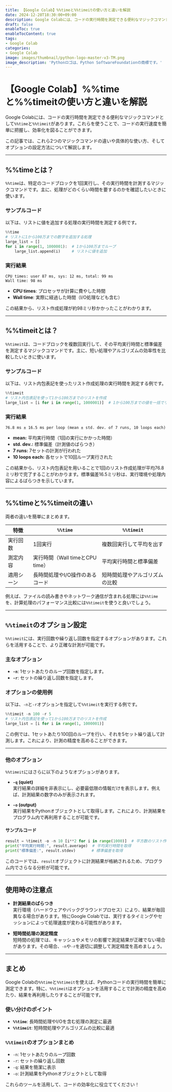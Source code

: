 ```yaml
---
title: 【Google Colab】%%timeと%%timeitの使い方と違いを解説
date: 2024-12-28T18:30:00+09:00
description: Google Colabには、コードの実行時間を測定できる便利なマジックコマンドとして`%%time`と`%%timeit`があります。これらを使うことで、コードの実行速度を簡単に把握し、効率化を図ることができます。
draft: false
enableToc: true
enableTocContent: true
tags: 
- Google Colab
categories: 
- Google Colab
image: images/thumbnail/python-logo-master-v3-TM.png
image_description: 'Pythonロゴは、Python SoftwareFoundationの商標です。'
---
```


# 【Google Colab】%%timeと%%timeitの使い方と違いを解説

Google Colabには、コードの実行時間を測定できる便利なマジックコマンドとして`%%time`と`%%timeit`があります。これらを使うことで、コードの実行速度を簡単に把握し、効率化を図ることができます。

この記事では、これら2つのマジックコマンドの違いや具体的な使い方、そしてオプションの設定方法について解説します。

---

## %%timeとは？

`%%time`は、特定のコードブロックを1回実行し、その実行時間を計測するマジックコマンドです。主に、処理がどのくらい時間を要するのかを確認したいときに使います。

### サンプルコード

以下は、リストに値を追加する処理の実行時間を測定する例です。

```python
%%time
# リストに1から100万までの数字を追加する処理
large_list = []
for i in range(1, 1000001):  # 1から100万までループ
    large_list.append(i)     # リストに値を追加
```

### 実行結果

```
CPU times: user 87 ms, sys: 12 ms, total: 99 ms
Wall time: 98 ms
```

- **CPU times**: プロセッサが計算に費やした時間
- **Wall time**: 実際に経過した時間（I/O処理なども含む）

この結果から、リスト作成処理が約98ミリ秒かかったことがわかります。

---

## %%timeitとは？

`%%timeit`は、コードブロックを複数回実行して、その平均実行時間と標準偏差を測定するマジックコマンドです。主に、短い処理やアルゴリズムの効率性を比較したいときに使います。

### サンプルコード

以下は、リスト内包表記を使ったリスト作成処理の実行時間を測定する例です。

```python
%%timeit
# リスト内包表記を使って1から100万までのリストを作成
large_list = [i for i in range(1, 1000001)]  # 1から100万までの値を一括でリスト化
```

### 実行結果

```
76.8 ms ± 16.5 ms per loop (mean ± std. dev. of 7 runs, 10 loops each)
```

- **mean:** 平均実行時間（1回の実行にかかった時間）
- **std. dev.:** 標準偏差（計測値のばらつき）
- **7 runs:** 7セットの計測が行われた
- **10 loops each:** 各セットで10回ループ実行された

この結果から、リスト内包表記を用いることで1回のリスト作成処理が平均76.8ミリ秒で完了することがわかります。標準偏差16.5ミリ秒は、実行環境や処理内容によるばらつきを示しています。

---

## %%timeと%%timeitの違い

両者の違いを簡単にまとめます。

| 特徴         | `%%time`                           | `%%timeit`                        |
|--------------|------------------------------------|-----------------------------------|
| 実行回数     | 1回実行                            | 複数回実行して平均を出す           |
| 測定内容     | 実行時間（Wall timeとCPU time）     | 平均実行時間と標準偏差             |
| 適用シーン   | 長時間処理やI/O操作のあるコード      | 短時間処理やアルゴリズムの比較     |

例えば、ファイルの読み書きやネットワーク通信が含まれる処理には`%%time`を、計算処理のパフォーマンス比較には`%%timeit`を使うと良いでしょう。

---

## `%%timeit`のオプション設定

`%%timeit`には、実行回数や繰り返し回数を指定するオプションがあります。これらを活用することで、より正確な計測が可能です。

### 主なオプション

- **`-n`**: 1セットあたりのループ回数を指定します。
- **`-r`**: セットの繰り返し回数を指定します。

### オプションの使用例

以下は、`-n`と`-r`オプションを指定して`%%timeit`を実行する例です。

```python
%%timeit -n 100 -r 5
# リスト内包表記を使って1から100万までのリストを作成
large_list = [i for i in range(1, 1000001)]
```

この例では、1セットあたり100回のループを行い、それを5セット繰り返して計測します。これにより、計測の精度を高めることができます。

---

### 他のオプション

`%%timeit`にはさらに以下のようなオプションがあります。

- **`-q` (quiet)**  
  実行結果の詳細を非表示にし、必要最低限の情報だけを表示します。例えば、計測結果の数字のみが表示されます。

- **`-o` (output)**  
  実行結果をPythonオブジェクトとして取得します。これにより、計測結果をプログラム内で再利用することが可能です。

#### サンプルコード
```python
result = %timeit -o -n 10 [i**2 for i in range(1000)]  # 平方数のリスト作成を計測
print("平均実行時間:", result.average)  # 平均実行時間を取得
print("標準偏差:", result.stdev)       # 標準偏差を取得
```

このコードでは、`result`オブジェクトに計測結果が格納されるため、プログラム内でさらなる分析が可能です。

---

## 使用時の注意点

- **計測結果のばらつき**  
  実行環境（ハードウェアやバックグラウンドプロセス）により、結果が毎回異なる場合があります。特にGoogle Colabでは、実行するタイミングやセッションによって処理速度が変わる可能性があります。

- **短時間処理の測定精度**  
  短時間の処理では、キャッシュやメモリの影響で測定結果が正確でない場合があります。その場合、`-n`や`-r`を適切に調整して測定精度を高めましょう。

---

## まとめ

Google Colabの`%%time`と`%%timeit`を使えば、Pythonコードの実行時間を簡単に測定できます。特に、`%%timeit`はオプションを活用することで計測の精度を高めたり、結果を再利用したりすることが可能です。

### 使い分けのポイント
- **`%%time`**: 長時間処理やI/Oを含む処理の測定に最適
- **`%%timeit`**: 短時間処理やアルゴリズムの比較に最適

### `%%timeit`のオプションまとめ
- `-n`: 1セットあたりのループ回数
- `-r`: セットの繰り返し回数
- `-q`: 結果を簡潔に表示
- `-o`: 計測結果をPythonオブジェクトとして取得

これらのツールを活用して、コードの効率化に役立ててください！
